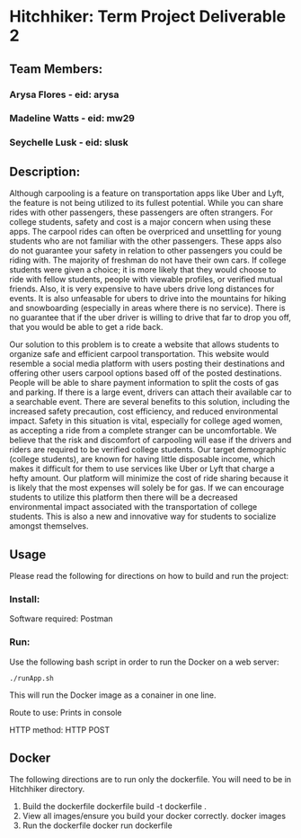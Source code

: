 # Hitchhiker: Term Project Deliverable 2


## Team Members:
### Arysa Flores - eid: arysa
### Madeline Watts - eid: mw29
### Seychelle Lusk - eid: slusk 


	
## Description:
Although carpooling is a feature on transportation apps like Uber and Lyft, the feature is not being utilized to its fullest potential. While you can share rides with other passengers, these passengers are often strangers. For college students, safety and cost is a major concern when using these apps. The carpool rides can often be overpriced and unsettling for young students who are not familiar with the other passengers. These apps also do not guarantee your safety in relation to other passengers you could be riding with. The majority of freshman do not have their own cars. If college students were given a choice; it is more likely that they would choose to ride with fellow students, people with viewable profiles, or verified mutual friends. Also, it is very expensive to have ubers drive long distances for events. It is also unfeasable for ubers to drive into the mountains for hiking and snowboarding (especially in areas where there is no service). There is no guarantee that if the uber driver is willing to drive that far to drop you off, that you would be able to get a ride back.
	
Our solution to this problem is to create a website that allows students to organize safe and efficient carpool transportation. This website would resemble a social media platform with users posting their destinations and offering other users carpool options based off of the posted destinations. People will be able to share payment information to split the costs of gas and parking. If there is a large event, drivers can attach their available car to a searchable event. There are several benefits to this solution, including the increased safety precaution, cost efficiency, and reduced environmental impact. Safety in this situation is vital, especially for college aged women, as accepting a ride from a complete stranger can be uncomfortable. We believe that the risk and discomfort of carpooling will ease if the drivers and riders are required to be verified college students. Our target demographic (college students), are known for having little disposable income, which makes it difficult for them to use services like Uber or Lyft that charge a hefty amount. Our platform will minimize the cost of ride sharing because it is likely that the most expenses will solely be for gas. If we can encourage students to utilize this platform then there will be a decreased environmental impact associated with the transportation of college students. This is also a new and innovative way for students to socialize amongst themselves.



## Usage

Please read the following for directions on how to build and run the project: 
### Install:

Software required: Postman

### Run:

Use the following bash script in order to run the Docker on a web server:

	./runApp.sh
This will run the Docker image as a conainer in one line.
	
Route to use:
	Prints in console

HTTP method: HTTP POST



## Docker 
The following directions are to run only the dockerfile. You will need to be in Hitchhiker directory.

1. Build the dockerfile
	dockerfile build -t dockerfile .
2. View all images/ensure you build your docker correctly.
	docker images	
3. Run the dockerfile
	docker run dockerfile
